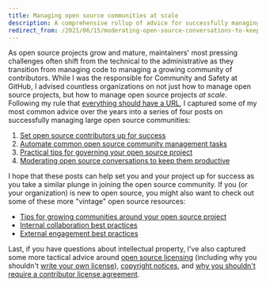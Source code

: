 ```yaml
---
title: Managing open source communities at scale
description: A comprehensive rollup of advice for successfully managing open source communities at scale.
redirect_from: /2021/06/15/moderating-open-source-conversations-to-keep-them-productive/
---
```


As open source projects grow and mature, maintainers' most pressing challenges often shift from the technical to the administrative as they transition from managing code to managing a growing community of contributors. While I was the responsible for Community and Safety at GitHub, I advised countless organizations on not just how to manage open source projects, but how to manage open source projects *at scale*. Following my rule that [everything should have a URL](https://ben.balter.com/2015/11/12/why-urls/), I captured some of my most common advice over the years into a series of four posts on successfully managing large open source communities:

1. [Set open source contributors up for success](https://ben.balter.com/2020/05/15/set-open-source-contributors-up-for-success/)
2. [Automate common open source community management tasks](https://ben.balter.com/2020/08/10/automate-common-open-source-community-management-tasks/)
3. [Practical tips for governing your open source project](https://ben.balter.com/2021/06/14/open-source-governance/)
4. [Moderating open source conversations to keep them productive](https://ben.balter.com/2021/06/15/moderating-open-source-conversations-to-keep-them-productive/)

I hope that these posts can help set you and your project up for success as you take a similar plunge in joining the open source community. If you (or your organization) is new to open source, you might also want to check out some of these more "vintage" open source resources:

* [Tips for growing communities around your open source project](https://ben.balter.com/2017/11/10/twelve-tips-for-growing-communities-around-your-open-source-project/)
* [Internal collaboration best practices](https://ben.balter.com/2015/03/08/open-source-best-practices-internal-collaboration/)
* [External engagement best practices](https://ben.balter.com/2015/03/17/open-source-best-practices-external-engagement/)

Last, if you have questions about intellectual property, I've also captured some more tactical advice around [open source licensing](https://ben.balter.com/2017/11/28/everything-an-open-source-maintainer-might-need-to-know-about-open-source-licensing/) (including why you shouldn't [write your own license](https://ben.balter.com/2016/08/01/why-you-shouldnt-write-your-own-open-source-license/)), 
[copyright notices](https://ben.balter.com/2015/06/03/copyright-notices-for-websites-and-open-source-projects/), and [why you shouldn't require a contributor license agreement](https://ben.balter.com/2018/01/02/why-you-probably-shouldnt-add-a-cla-to-your-open-source-project/).
